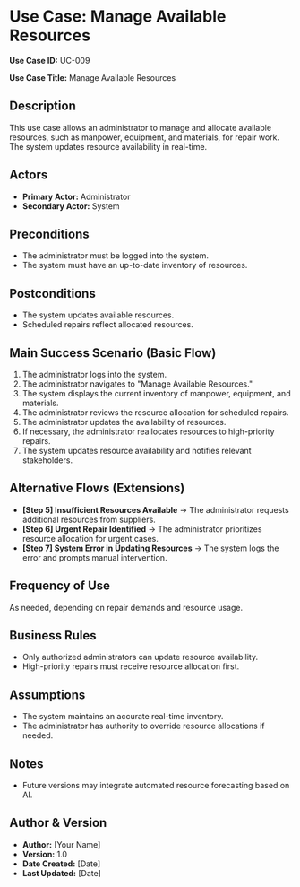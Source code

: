 # Use Case: Manage Available Resources

**Use Case ID:** UC-009  

**Use Case Title:** Manage Available Resources  

## Description  
This use case allows an administrator to manage and allocate available resources, such as manpower, equipment, and materials, for repair work. The system updates resource availability in real-time.

## Actors  
- **Primary Actor:** Administrator  
- **Secondary Actor:** System  

## Preconditions  
- The administrator must be logged into the system.  
- The system must have an up-to-date inventory of resources.  

## Postconditions  
- The system updates available resources.  
- Scheduled repairs reflect allocated resources.  

## Main Success Scenario (Basic Flow)  
1. The administrator logs into the system.  
2. The administrator navigates to "Manage Available Resources."  
3. The system displays the current inventory of manpower, equipment, and materials.  
4. The administrator reviews the resource allocation for scheduled repairs.  
5. The administrator updates the availability of resources.  
6. If necessary, the administrator reallocates resources to high-priority repairs.  
7. The system updates resource availability and notifies relevant stakeholders.  

## Alternative Flows (Extensions)  
- **[Step 5] Insufficient Resources Available** → The administrator requests additional resources from suppliers.  
- **[Step 6] Urgent Repair Identified** → The administrator prioritizes resource allocation for urgent cases.  
- **[Step 7] System Error in Updating Resources** → The system logs the error and prompts manual intervention.  

## Frequency of Use  
As needed, depending on repair demands and resource usage.  

## Business Rules  
- Only authorized administrators can update resource availability.  
- High-priority repairs must receive resource allocation first.  

## Assumptions  
- The system maintains an accurate real-time inventory.  
- The administrator has authority to override resource allocations if needed.  

## Notes  
- Future versions may integrate automated resource forecasting based on AI.  

## Author & Version  
- **Author:** [Your Name]  
- **Version:** 1.0  
- **Date Created:** [Date]  
- **Last Updated:** [Date]  
